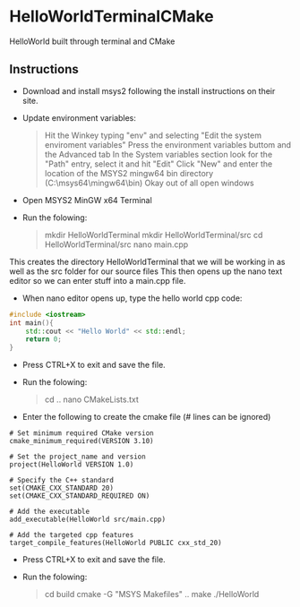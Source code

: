 # HelloWorldTerminalCMake
HelloWorld built through terminal and CMake
## Instructions
* Download and install msys2 following the install instructions on their site.
* Update environment variables:
	> Hit the Winkey typing "env" and selecting "Edit the system enviroment variables"
	> Press the environment variables buttom and the Advanced tab
	> In the System variables section look for the "Path" entry, select it and hit "Edit"
	> Click "New" and enter the location of the MSYS2 mingw64 bin directory (C:\msys64\mingw64\bin)
	> Okay out of all open windows

* Open MSYS2 MinGW x64 Terminal
* Run the folowing:
	> mkdir HelloWorldTerminal
	> mkdir HelloWorldTerminal/src
	> cd HelloWorldTerminal/src
	> nano main.cpp
	
This creates the directory HelloWorldTerminal that we will be working in as well as the src folder for our source files
This then opens up the nano text editor so we can enter stuff into a main.cpp file.

* When nano editor opens up, type the hello world cpp code:
```cpp
#include <iostream>
int main(){
	std::cout << "Hello World" << std::endl;
	return 0;
}
```
* Press CTRL+X to exit and save the file.
* Run the folowing:
	> cd ..
	> nano CMakeLists.txt

* Enter the following to create the cmake file (# lines can be ignored)
```
# Set minimum required CMake version
cmake_minimum_required(VERSION 3.10)

# Set the project_name and version
project(HelloWorld VERSION 1.0)

# Specify the C++ standard
set(CMAKE_CXX_STANDARD 20)
set(CMAKE_CXX_STANDARD_REQUIRED ON)

# Add the executable
add_executable(HelloWorld src/main.cpp)

# Add the targeted cpp features
target_compile_features(HelloWorld PUBLIC cxx_std_20)
```
* Press CTRL+X to exit and save the file.

* Run the folowing:
	> cd build
	> cmake -G \"MSYS Makefiles\" ..
	> make
	> ./HelloWorld